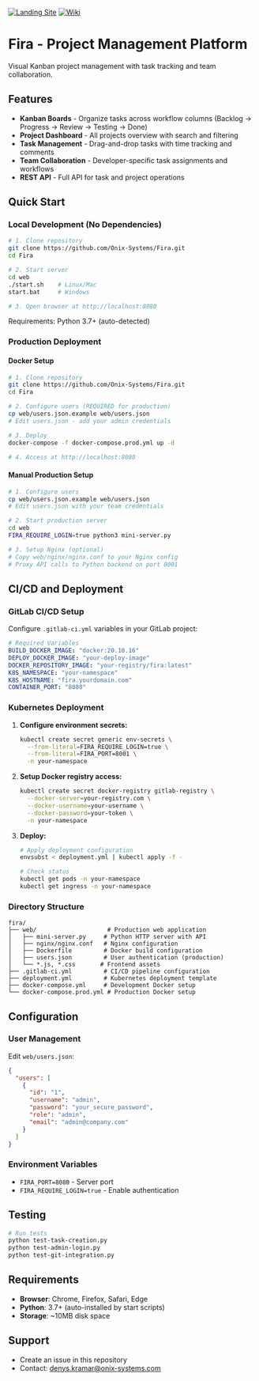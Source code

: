 
[![Landing Site](https://img.shields.io/badge/Website-Gecko%20Bootloader%20Parser%20SDK-blue?logo=web)](https://onix-systems-android-tasks.dev.onix.team/landing/index.html)
[![Wiki](https://img.shields.io/badge/Tool-GBL%20File%20Parser%20%26%20Builder-green?logo=tools)](https://github.com/Onix-Systems/Fira/wiki)

# Fira - Project Management Platform

Visual Kanban project management with task tracking and team collaboration.

## Features

- **Kanban Boards** - Organize tasks across workflow columns (Backlog → Progress → Review → Testing → Done)
- **Project Dashboard** - All projects overview with search and filtering
- **Task Management** - Drag-and-drop tasks with time tracking and comments
- **Team Collaboration** - Developer-specific task assignments and workflows
- **REST API** - Full API for task and project operations

## Quick Start

### Local Development (No Dependencies)

```bash
# 1. Clone repository
git clone https://github.com/Onix-Systems/Fira.git
cd Fira

# 2. Start server
cd web
./start.sh    # Linux/Mac
start.bat     # Windows

# 3. Open browser at http://localhost:8080
```

Requirements: Python 3.7+ (auto-detected)

### Production Deployment

#### Docker Setup

```bash
# 1. Clone repository
git clone https://github.com/Onix-Systems/Fira.git
cd Fira

# 2. Configure users (REQUIRED for production)
cp web/users.json.example web/users.json
# Edit users.json - add your admin credentials

# 3. Deploy
docker-compose -f docker-compose.prod.yml up -d

# 4. Access at http://localhost:8080
```

#### Manual Production Setup

```bash
# 1. Configure users
cp web/users.json.example web/users.json
# Edit users.json with your team credentials

# 2. Start production server
cd web
FIRA_REQUIRE_LOGIN=true python3 mini-server.py

# 3. Setup Nginx (optional)
# Copy web/nginx/nginx.conf to your Nginx config
# Proxy API calls to Python backend on port 8001
```


## CI/CD and Deployment

### GitLab CI/CD Setup

Configure `.gitlab-ci.yml` variables in your GitLab project:

```yaml
# Required Variables
BUILD_DOCKER_IMAGE: "docker:20.10.16"
DEPLOY_DOCKER_IMAGE: "your-deploy-image"
DOCKER_REPOSITORY_IMAGE: "your-registry/fira:latest"
K8S_NAMESPACE: "your-namespace"
K8S_HOSTNAME: "fira.yourdomain.com"
CONTAINER_PORT: "8080"
```

### Kubernetes Deployment

1. **Configure environment secrets:**
   ```bash
   kubectl create secret generic env-secrets \
     --from-literal=FIRA_REQUIRE_LOGIN=true \
     --from-literal=FIRA_PORT=8001 \
     -n your-namespace
   ```

2. **Setup Docker registry access:**
   ```bash
   kubectl create secret docker-registry gitlab-registry \
     --docker-server=your-registry.com \
     --docker-username=your-username \
     --docker-password=your-token \
     -n your-namespace
   ```

3. **Deploy:**
   ```bash
   # Apply deployment configuration
   envsubst < deployment.yml | kubectl apply -f -
   
   # Check status
   kubectl get pods -n your-namespace
   kubectl get ingress -n your-namespace
   ```

### Directory Structure
```
fira/
├── web/                    # Production web application
│   ├── mini-server.py     # Python HTTP server with API
│   ├── nginx/nginx.conf   # Nginx configuration
│   ├── Dockerfile         # Docker build configuration
│   ├── users.json         # User authentication (production)
│   └── *.js, *.css       # Frontend assets
├── .gitlab-ci.yml         # CI/CD pipeline configuration
├── deployment.yml         # Kubernetes deployment template
├── docker-compose.yml     # Development Docker setup
└── docker-compose.prod.yml # Production Docker setup
```

## Configuration

### User Management

Edit `web/users.json`:
```json
{
  "users": [
    {
      "id": "1",
      "username": "admin",
      "password": "your_secure_password",
      "role": "admin",
      "email": "admin@company.com"
    }
  ]
}
```

### Environment Variables
- `FIRA_PORT=8080` - Server port
- `FIRA_REQUIRE_LOGIN=true` - Enable authentication

## Testing

```bash
# Run tests
python test-task-creation.py
python test-admin-login.py
python test-git-integration.py
```

## Requirements

- **Browser**: Chrome, Firefox, Safari, Edge
- **Python**: 3.7+ (auto-installed by start scripts)
- **Storage**: ~10MB disk space

## Support

- Create an issue in this repository
- Contact: denys.kramar@onix-systems.com
